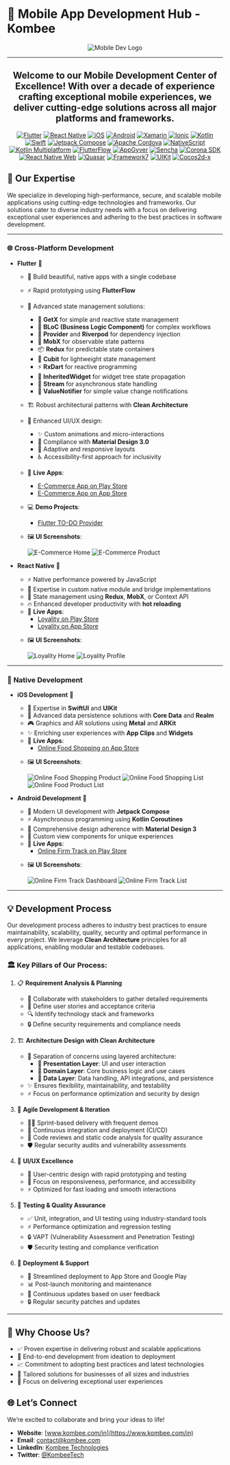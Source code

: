 # 📱 Mobile App Development Hub - Kombee

<div align="center">
  <img src="app devlopment cover image (1).jpg" alt="Mobile Dev Logo" />

---

## Welcome to our Mobile Development Center of Excellence! With over a decade of experience crafting exceptional mobile experiences, we deliver cutting-edge solutions across all major platforms and frameworks.

[![Flutter](https://img.shields.io/badge/Flutter-02569B?style=for-the-badge&logo=flutter&logoColor=white)](https://flutter.dev/)
[![React Native](https://img.shields.io/badge/React_Native-20232A?style=for-the-badge&logo=react&logoColor=61DAFB)](https://reactnative.dev/)
[![iOS](https://img.shields.io/badge/iOS-000000?style=for-the-badge&logo=ios&logoColor=white)](https://developer.apple.com/ios/)
[![Android](https://img.shields.io/badge/Android-3DDC84?style=for-the-badge&logo=android&logoColor=white)](https://developer.android.com/)
[![Xamarin](https://img.shields.io/badge/Xamarin-3498db?style=for-the-badge&logo=xamarin&logoColor=white)](https://dotnet.microsoft.com/apps/xamarin)
[![Ionic](https://img.shields.io/badge/Ionic-3880ff?style=for-the-badge&logo=ionic&logoColor=white)](https://ionicframework.com/)
[![Kotlin](https://img.shields.io/badge/Kotlin-7F52FF?style=for-the-badge&logo=kotlin&logoColor=white)](https://kotlinlang.org/)
[![Swift](https://img.shields.io/badge/Swift-F05138?style=for-the-badge&logo=swift&logoColor=white)](https://developer.apple.com/swift/)
[![Jetpack Compose](https://img.shields.io/badge/Jetpack_Compose-03DAC5?style=for-the-badge&logo=jetpack-compose&logoColor=white)](https://developer.android.com/jetpack/compose)
[![Apache Cordova](https://img.shields.io/badge/Apache_Cordova-E1E1E1?style=for-the-badge&logo=apache-cordova&logoColor=black)](https://cordova.apache.org/)
[![NativeScript](https://img.shields.io/badge/NativeScript-00A9D1?style=for-the-badge&logo=nativescript&logoColor=white)](https://nativescript.org/)
[![Kotlin Multiplatform](https://img.shields.io/badge/Kotlin_Multiplatform-0095D9?style=for-the-badge&logo=kotlin&logoColor=white)](https://kotlinlang.org/docs/multiplatform.html)
[![FlutterFlow](https://img.shields.io/badge/FlutterFlow-0960F0?style=for-the-badge&logo=flutter&logoColor=white)](https://flutterflow.io/)
[![AppGyver](https://img.shields.io/badge/AppGyver-00BFFF?style=for-the-badge&logo=appgyver&logoColor=white)](https://www.appgyver.com/)
[![Sencha](https://img.shields.io/badge/Sencha-0080FF?style=for-the-badge&logo=sencha&logoColor=white)](https://www.sencha.com/)
[![Corona SDK](https://img.shields.io/badge/Corona_SDK-000000?style=for-the-badge&logo=corona&logoColor=white)](https://coronalabs.com/)
[![React Native Web](https://img.shields.io/badge/React_Native_Web-000000?style=for-the-badge&logo=react&logoColor=61DAFB)](https://necolas.github.io/react-native-web/)
[![Quasar](https://img.shields.io/badge/Quasar-1976D2?style=for-the-badge&logo=quasar&logoColor=white)](https://quasar.dev/)
[![Framework7](https://img.shields.io/badge/Framework7-000000?style=for-the-badge&logo=framework7&logoColor=white)](https://framework7.io/)
[![UIKit](https://img.shields.io/badge/UIKit-000000?style=for-the-badge&logo=uikit&logoColor=white)](https://getuikit.com/)
[![Cocos2d-x](https://img.shields.io/badge/Cocos2d_x-4B8BF5?style=for-the-badge&logo=cocos2d&logoColor=white)](https://www.cocos.com/en/)

</div>

## 🚀 Our Expertise

We specialize in developing high-performance, secure, and scalable mobile applications using cutting-edge technologies and frameworks. Our solutions cater to diverse industry needs with a focus on delivering exceptional user experiences and adhering to the best practices in software development.

---

### 🌐 **Cross-Platform Development**

- **Flutter** 🚀

  - 🎨 Build beautiful, native apps with a single codebase
  - ⚡ Rapid prototyping using **FlutterFlow**
  - 🔄 Advanced state management solutions:
    - 🎯 **GetX** for simple and reactive state management
    - 🔄 **BLoC (Business Logic Component)** for complex workflows
    - 💉 **Provider** and **Riverpod** for dependency injection
    - 🔄 **MobX** for observable state patterns
    - 📦 **Redux** for predictable state containers
    - 🎯 **Cubit** for lightweight state management
    - ⚡ **RxDart** for reactive programming
    - 🔗 **InheritedWidget** for widget tree state propagation
    - 🌊 **Stream** for asynchronous state handling
    - 💫 **ValueNotifier** for simple value change notifications
  - 🏗️ Robust architectural patterns with **Clean Architecture**
  - 🎨 Enhanced UI/UX design:
    - ✨ Custom animations and micro-interactions
    - 🎨 Compliance with **Material Design 3.0**
    - 📱 Adaptive and responsive layouts
    - ♿ Accessibility-first approach for inclusivity
  - 📱 **Live Apps**:
    - [E-Commerce App on Play Store](https://play.google.com/store/apps/details?id=com.easternts.tamnhabhanu)
    - [E-Commerce App on App Store](https://apps.apple.com/in/app/bhanu/id6449945694)
  - 💻 **Demo Projects**:
    - [Flutter TO-DO Provider](https://github.com/MobileApp-Dev-Kombee/todo_app_provider)
    <!-- - [Flutter Social Media App](https://github.com/flutter/social-demo) -->
  - 🖼️ **UI Screenshots**:

    ![E-Commerce Home](image1.png)
    ![E-Commerce Product](image2.png)

- **React Native** 📱

  - ⚡ Native performance powered by JavaScript
  - 🔧 Expertise in custom native module and bridge implementations
  - 🔄 State management using **Redux**, **MobX**, or Context API
  - 🔥 Enhanced developer productivity with **hot reloading**
  - 📱 **Live Apps**:
    - [Loyality on Play Store](https://play.google.com/store/apps/details?id=com.birlaopusid.contractorportal&hl=en_IN)
    - [Loyality on App Store](https://apps.apple.com/in/app/birla-opus-id/id6476536889)
  <!-- - 💻 **Demo Projects**:
    - [Food Delivery App](https://github.com/react-native/food-delivery-demo)
    - [Task Management App](https://github.com/react-native/task-manager-demo) -->
  - 🖼️ **UI Screenshots**:

    ![Loyality Home](opus_home.png)
    ![Loyality Profile](opus_home.png)
<!-- 
- **Other Cross-Platform Solutions** 🔄
  - ⚡ **Ionic Framework**: Simplified hybrid app development
    - 🌟 **Demo**: [Ionic Fitness Tracker](https://ionic-fitness-demo.com) 💪
  - 🔷 **Xamarin**: .NET-powered mobile solutions
    - 🌟 **Demo**: [Xamarin Business Dashboard](https://xamarin-dashboard-demo.com) 📊
  - 🔵 **Kotlin Multiplatform Mobile (KMM)**: Shared business logic across platforms
    - 🌟 **Demo**: [KMM Chat App](https://kmm-chat-demo.com) 💬
  - 📱 **NativeScript**: Native UI with JavaScript or TypeScript
    - 🌟 **Demo**: [NativeScript Social Media](https://nativescript-social-demo.com) 🤳
  - 🌐 **PhoneGap/Cordova**: Lightweight, web-based apps
    - 🌟 **Demo**: [Cordova Weather App](https://cordova-weather-demo.com) ⛅
  - 📱 **Framework7**: Mobile-first framework for web and hybrid apps
    - 🌟 **Demo**: [Framework7 Task Manager](https://framework7-tasks-demo.com) ✅
  - 🎯 **Quasar Framework**: Vue.js-powered cross-platform apps
    - 🌟 **Demo**: [Quasar Music Player](https://quasar-music-demo.com) 🎵 -->

---

### 📱 **Native Development**

- **iOS Development** 🍎

  - 🎨 Expertise in **SwiftUI** and **UIKit**
  - 💾 Advanced data persistence solutions with **Core Data** and **Realm**
  - 🎮 Graphics and AR solutions using **Metal** and **ARKit**
  - ✨ Enriching user experiences with **App Clips** and **Widgets**
  - 📱 **Live Apps**:
    - [Online Food Shopping on App Store](https://apps.apple.com/nz/app/service-foods/id1429455264)
  <!-- - 💻 **Demo Projects**:
    - [Fitness Tracking App](https://github.com/ios/fitness-demo)
    - [Meditation App](https://github.com/ios/meditation-demo) -->
  - 🖼️ **UI Screenshots**:
  
    ![Online Food Shopping Product](servicefood_android_product.png)
    ![Online Food Shopping List](servicefood_android_list_page.png)
    ![Online Food Product List](servicefood_android_product_list.png)

- **Android Development** 🤖
  - 🎨 Modern UI development with **Jetpack Compose**
  - ⚡ Asynchronous programming using **Kotlin Coroutines**
  - 🎨 Comprehensive design adherence with **Material Design 3**
  - 🔧 Custom view components for unique experiences
  - 📱 **Live Apps**:
    - [Online Firm Track on Play Store](https://play.google.com/store/apps/details?id=com.ets.optimavaluepro)

  <!-- - 💻 **Demo Projects**:
    - [Smart Home Control](https://github.com/android/smarthome-demo)
    - [Weather App](https://github.com/android/weather-demo) -->
  - 🖼️ **UI Screenshots**:
  
    ![Online Firm Track Dashboard](optimapro_login.png)
    ![Online Firm Track List](optimapro_Map.png)

---

## 💡 **Development Process**

Our development process adheres to industry best practices to ensure maintainability, scalability, quality, security and optimal performance in every project. We leverage **Clean Architecture** principles for all applications, enabling modular and testable codebases.

### 🏛️ Key Pillars of Our Process:

1. 📋 **Requirement Analysis & Planning**

   - 🤝 Collaborate with stakeholders to gather detailed requirements
   - 📝 Define user stories and acceptance criteria
   - 🔍 Identify technology stack and frameworks
   - 🔒 Define security requirements and compliance needs

2. 🏗️ **Architecture Design with Clean Architecture**

   - 🔄 Separation of concerns using layered architecture:
     - 🎨 **Presentation Layer**: UI and user interaction
     - 🧠 **Domain Layer**: Core business logic and use cases
     - 💾 **Data Layer**: Data handling, API integrations, and persistence
   - ✨ Ensures flexibility, maintainability, and testability
   - ⚡ Focus on performance optimization and security by design

3. 🔄 **Agile Development & Iteration**

   - 🏃‍♂️ Sprint-based delivery with frequent demos
   - 🔄 Continuous integration and deployment (CI/CD)
   - 👀 Code reviews and static code analysis for quality assurance
   - 🛡️ Regular security audits and vulnerability assessments

4. 🎨 **UI/UX Excellence**

   - 👥 User-centric design with rapid prototyping and testing
   - 📱 Focus on responsiveness, performance, and accessibility
   - ⚡ Optimized for fast loading and smooth interactions

5. 🧪 **Testing & Quality Assurance**

   - ✅ Unit, integration, and UI testing using industry-standard tools
   - ⚡ Performance optimization and regression testing
   - 🔒 VAPT (Vulnerability Assessment and Penetration Testing)
   - 🛡️ Security testing and compliance verification

6. 🚀 **Deployment & Support**
   - 📲 Streamlined deployment to App Store and Google Play
   - 📊 Post-launch monitoring and maintenance
   - 🔄 Continuous updates based on user feedback
   - 🔒 Regular security patches and updates

---

## 🌟 **Why Choose Us?**

- ✅ Proven expertise in delivering robust and scalable applications
- 🔄 End-to-end development from ideation to deployment
- 📈 Commitment to adopting best practices and latest technologies
- 🎯 Tailored solutions for businesses of all sizes and industries
- 🎨 Focus on delivering exceptional user experiences

## 🌐 **Let’s Connect**

We’re excited to collaborate and bring your ideas to life!

- **Website**: [www.kombee.com/in](https://www.kombee.com/in)
- **Email**: contact@kombee.com
- **LinkedIn**: [Kombee Technologies](https://in.linkedin.com/company/kombee-global)
- **Twitter**: [@KombeeTech](https://twitter.com/KombeeTech)
